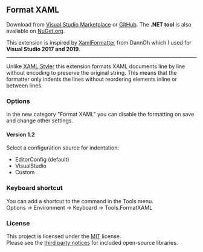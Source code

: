 ## Format XAML

Download from [Visual Studio Marketplace][3] or [GitHub][4]. The **.NET tool** is also available on [NuGet.org][5].

This extension is inspired by [XamlFormatter][1] from DannOh which I used for **Visual Studio 2017 and 2019**.
___

Unlike [XAML Styler][2] this extension formats XAML documents line by line without encoding to preserve the original string. This means that the formatter only indents the lines without reordering elements inline or between lines.  

### Options
In the new category "Format XAML" you can disable the formatting on save and change other settings.  

#### Version 1.2
Select a configuration source for indentation:  
- EditorConfig (default)
- VisualStudio
- Custom

### Keyboard shortcut
You can add a shortcut to the command in the Tools menu.  
Options -> Environment -> Keyboard -> Tools.FormatXAML  

### License
This project is licensed under the [MIT](LICENSE) license.  
Please see the [third party notices](THIRD-PARTY-NOTICES.txt) for included open-source libraries.  

[1]: https://marketplace.visualstudio.com/items?itemName=DannOh.XamlFormatter
[2]: https://marketplace.visualstudio.com/items?itemName=TeamXavalon.XAMLStyler

[3]: https://marketplace.visualstudio.com/items?itemName=Lixfeld.FormatXAML
[4]: https://github.com/Lixfeld/VS-FormatXaml-Extension/releases
[5]: https://www.nuget.org/packages/FormatXaml.Tool